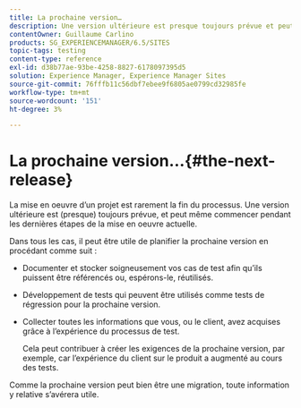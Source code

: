 ```yaml
---
title: La prochaine version…
description: Une version ultérieure est presque toujours prévue et peut même commencer pendant les dernières étapes de la mise en oeuvre actuelle.
contentOwner: Guillaume Carlino
products: SG_EXPERIENCEMANAGER/6.5/SITES
topic-tags: testing
content-type: reference
exl-id: d38b77ae-93be-4258-8827-6178097395d5
solution: Experience Manager, Experience Manager Sites
source-git-commit: 76fffb11c56dbf7ebee9f6805ae0799cd32985fe
workflow-type: tm+mt
source-wordcount: '151'
ht-degree: 3%

---
```


# La prochaine version…{#the-next-release}

La mise en oeuvre d’un projet est rarement la fin du processus. Une version ultérieure est (presque) toujours prévue, et peut même commencer pendant les dernières étapes de la mise en oeuvre actuelle.

Dans tous les cas, il peut être utile de planifier la prochaine version en procédant comme suit :

* Documenter et stocker soigneusement vos cas de test afin qu’ils puissent être référencés ou, espérons-le, réutilisés.
* Développement de tests qui peuvent être utilisés comme tests de régression pour la prochaine version.
* Collecter toutes les informations que vous, ou le client, avez acquises grâce à l’expérience du processus de test.

  Cela peut contribuer à créer les exigences de la prochaine version, par exemple, car l’expérience du client sur le produit a augmenté au cours des tests.

Comme la prochaine version peut bien être une migration, toute information y relative s’avérera utile.
